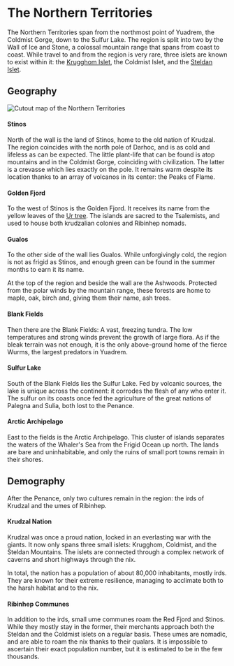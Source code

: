 # The Northern Territories
<!-- INTRODUCTION ------------------------------------------------------------->
The Northern Territories span from the northmost point of Yuadrem, the Coldmist Gorge<!-- TODO. Add to map! -->, down to the Sulfur Lake.
The region is split into two by the Wall of Ice and Stone<!-- TODO. Link. -->, a colossal mountain range that spans from coast to coast.
While travel to and from the region is very rare, three islets are known to exist within it: the [Krugghom Islet](../islets/krugghom/index.md), the Coldmist Islet<!-- TODO. Link. -->, and the [Steldan Islet](../islets/steldan_islet.md).

<!-- GEOGRAPHY ---------------------------------------------------------------->
## Geography
![Cutout map of the Northern Territories](img/northern_territories_v083.png)

#### Stinos
North of the wall is the land of Stinos, home to the old nation of Krudzal.
The region coincides with the north pole of Darhoc, and is as cold and lifeless as can be expected.
The little plant-life that can be found is atop mountains and in the Coldmist Gorge, coinciding with civilization.
The latter is a crevasse which lies exactly on the pole.
It remains warm despite its location thanks to an array of volcanos in its center: the Peaks of Flame<!-- TODO. Link. -->.

#### Golden Fjord
To the west of Stinos is the Golden Fjord.
It receives its name from the yellow leaves of the [Ur tree](../religions/tanethism.md).
The islands are sacred to the Tsalemists<!-- TODO. Link. -->, and used to house both krudzalian colonies and Ribinhep nomads.

#### Gualos
To the other side of the wall lies Gualos<!-- TODO. Change name in map. -->.
While unforgivingly cold, the region is not as frigid as Stinos, and enough green can be found in the summer months to earn it its name.

At the top of the region and beside the wall are the Ashwoods<!-- TODO. Change name in map. -->.
Protected from the polar winds by the mountain range, these forests are home to maple, oak, birch and, giving them their name, ash trees.

#### Blank Fields
Then there are the Blank Fields: A vast, freezing tundra.
The low temperatures and strong winds prevent the growth of large flora.
As if the bleak terrain was not enough, it is the only above-ground home of the fierce Wurms<!-- TODO. Link. -->, the largest predators in Yuadrem.

#### Sulfur Lake
South of the Blank Fields lies the Sulfur Lake.
Fed by volcanic sources, the lake is unique across the continent: it corrodes the flesh of any who enter it.
The sulfur on its coasts once fed the agriculture of the great nations of Palegna and Sulia, both lost to the Penance.

#### Arctic Archipelago
East to the fields is the Arctic Archipelago.
This cluster of islands separates the waters of the Whaler's Sea from the Frigid Ocean up north.
The lands are bare and uninhabitable, and only the ruins of small port towns remain in their shores.

<!-- Krejek and Kaljek? -->

<!-- DEMOGRAPHY --------------------------------------------------------------->
## Demography
After the Penance, only two cultures remain in the region: the irds of Krudzal and the umes of Ribinhep.

#### Krudzal Nation
Krudzal was once a proud nation, locked in an everlasting war with the giants<!-- TODO. Link. -->.
It now only spans three small islets: Krugghom, Coldmist, and the Steldan Mountains<!-- TODO. Add to map. -->.
The islets are connected through a complex network of caverns and short highways through the nix.

In total, the nation has a population of about 80,000 inhabitants, mostly irds.
They are known for their extreme resilience, managing to acclimate both to the harsh habitat and to the nix.

#### Ribinhep Communes
In addition to the irds, small ume communes roam the Red Fjord and Stinos.
While they mostly stay in the former, their merchants approach both the Steldan and the Coldmist islets on a regular basis.
These umes are nomadic, and are able to roam the nix thanks to their qualars<!-- TODO. Link. -->.
It is impossible to ascertain their exact population number, but it is estimated to be in the few thousands.
